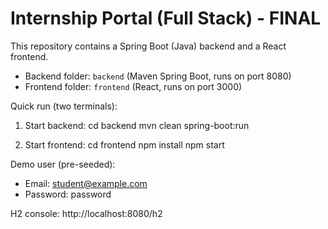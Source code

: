 
# Internship Portal (Full Stack) - FINAL

This repository contains a Spring Boot (Java) backend and a React frontend.
- Backend folder: `backend` (Maven Spring Boot, runs on port 8080)
- Frontend folder: `frontend` (React, runs on port 3000)

Quick run (two terminals):
1) Start backend:
   cd backend
   mvn clean spring-boot:run

2) Start frontend:
   cd frontend
   npm install
   npm start

Demo user (pre-seeded):
- Email: student@example.com
- Password: password

H2 console: http://localhost:8080/h2
